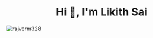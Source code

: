 <h1 align="center">Hi 👋, I'm Likith Sai</h1>
<p align="left"> <img src="https://komarev.com/ghpvc/?username=jlikithsai&label=Profile%20views&color=0e75b6&style=flat" alt="rajverm328" /> </p>


<!---
jlikithsai/jlikithsai is a ✨ special ✨ repository because its `README.md` (this file) appears on your GitHub profile.
You can click the Preview link to take a look at your changes.
--->
